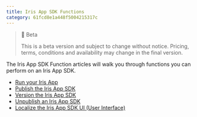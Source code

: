 ```yaml
---
title: Iris App SDK Functions
category: 61fcd8e1a448f5004215317c
---
```


> 🚧 Beta
> 
> This is a beta version and subject to change without notice. Pricing, terms, conditions and availability may change in the final version.

The Iris App SDK Function articles will walk you through functions you can perform on an Iris App SDK.

- [Run your Iris App](https://developers.trackunit.com/docs/running-the-iris-app-sdk)
- [Publish the Iris App SDK](https://developers.trackunit.com/docs/iris-app-publish)
- [Version the Iris App SDK](https://developers.trackunit.com/docs/version-your-app)
- [Unpublish an Iris App SDK](https://developers.trackunit.com/docs/unpublish-your-app)
- [Localize the Iris App SDK UI (User Interface)](https://developers.trackunit.com/docs/localize-the-ui)
